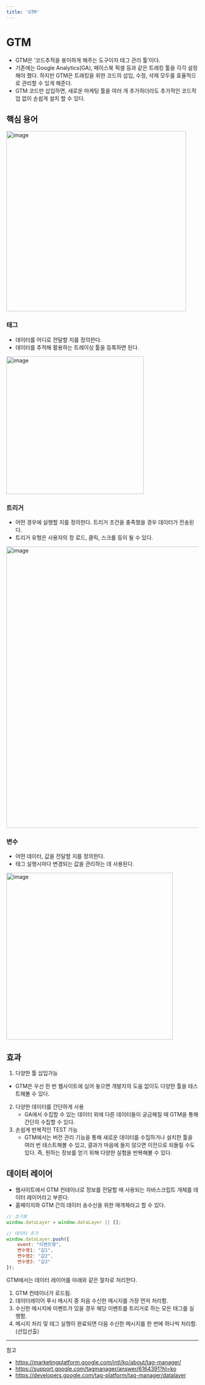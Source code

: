 ```yaml
---
title: 'GTM'
---
```

# GTM

- GTM은 ‘코드추적을 용이하게 해주는 도구이자 태그 관리 툴’이다.
- 기존에는 Google Analytics(GA), 페이스북 픽셀 등과 같은 트래킹 툴을 각각 설정해야 했다. 하지만 GTM은 트래킹을 위한 코드의 삽입, 수정, 삭제 모두를 효율적으로 관리할 수 있게 해준다.
- GTM 코드만 삽입하면, 새로운 마케팅 툴을 여러 개 추가하더라도 추가적인 코드작업 없이 손쉽게 설치 할 수 있다.

## 핵심 용어

<img width="471" alt="image" src="https://github.com/rlaisqls/TIL/assets/81006587/66772700-03d5-4615-9c97-94093404fe32">

### **태그**
- 데이터를 어디로 전달할 지를 정의한다.
- 데이터를 추적해 활용하는 트레이싱 툴을 등록하면 된다.

<img width="360" alt="image" src="https://github.com/rlaisqls/TIL/assets/81006587/a28cfeac-13f0-4d08-9348-55d5f17307e9">


### **트리거**

- 어떤 경우에 실행할 지를 정의한다. 트리거 조건을 충족했을 경우 데이터가 전송된다.
- 트리거 유형은 사용자의 창 로드, 클릭, 스크롤 등이 될 수 있다.

<img width="736" alt="image" src="https://github.com/rlaisqls/TIL/assets/81006587/60423552-404e-4a3d-bd8f-a91397acd0ab">

### **변수**

- 어떤 데이터, 값을 전달할 지를 정의한다.
- 태그 실행시마다 변경되는 값을 관리하는 데 사용된다.

<img width="436" alt="image" src="https://github.com/rlaisqls/TIL/assets/81006587/320189e8-a412-442d-bb29-3c8d34832f0a">

## 효과

1. 다양한 툴 삽입가능
  - GTM은 우선 한 번 웹사이트에 심어 놓으면 개발자의 도움 없이도 다양한 툴을 테스트해볼 수 있다.
2. 다양한 데이터를 간단하게 사용
   - GA에서 수집할 수 있는 데이터 외에 다른 데이터들이 궁금해질 때 GTM을 통해 간단히 수집할 수 있다.
3. 손쉽게 반복적인 TEST 가능
   - GTM에서는 버전 관리 기능을 통해 새로운 데이터를 수집하거나 설치한 툴을 여러 번 테스트해볼 수 있고, 결과가 마음에 들지 않으면 이전으로 되돌릴 수도 있다. 즉, 원하는 정보를 얻기 위해 다양한 실험을 반복해볼 수 있다.

## 데이터 레이어

- 웹사이트에서 GTM 컨테이너로 정보를 전달할 때 사용되는 자바스크립트 개체를 데이터 레이어라고 부른다.
- 홈페이지와 GTM 간의 데이터 송수신을 위한 매개체라고 할 수 있다.

```js
// 초기화
window.dataLayer = window.dataLayer || [];

// 데이터 추가
window.dataLayer.push({
	event: "이벤트명",
 	변수명1: "값1",
	변수명2: "값2",
	변수명3: "값3"
});
```

GTM에서는 데이터 레이어를 아래와 같은 절차로 처리한다.

1. GTM 컨테이너가 로드됨.
2. 데이터레이어 푸시 메시지 중 처음 수신한 메시지를 가장 먼저 처리함.
3. 수신한 메시지에 이벤트가 있을 경우 해당 이벤트를 트리거로 하는 모든 태그를 실행함.
4. 메시지 처리 및 태그 실행이 완료되면 다음 수신한 메시지를 한 번에 하나씩 처리함. (선입선출)

---
참고
- https://marketingplatform.google.com/intl/ko/about/tag-manager/
- https://support.google.com/tagmanager/answer/6164391?hl=ko
- https://developers.google.com/tag-platform/tag-manager/datalayer